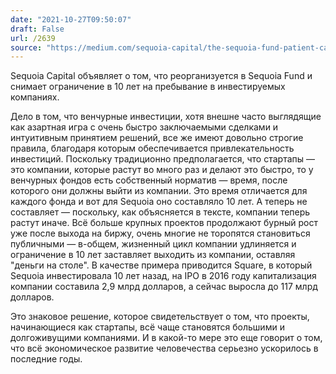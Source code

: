 ```yaml
---
date: "2021-10-27T09:50:07"
draft: False
url: /2639
source: "https://medium.com/sequoia-capital/the-sequoia-fund-patient-capital-for-building-enduring-companies-9ed7bcd6c7da"
---
```


Sequoia Capital объявляет о том, что реорганизуется в Sequoia Fund и снимает ограничение в 10 лет на пребывание в инвестируемых компаниях.

Дело в том, что венчурные инвестиции, хотя внешне часто выглядящие как азартная игра с очень быстро заключаемыми сделками и интуитивным принятием решений, все же имеют довольно строгие правила, благодаря которым обеспечивается привлекательность инвестиций. Поскольку традиционно предполагается, что стартапы — это компании, которые растут во много раз и делают это быстро, то у венчурных фондов есть собственный норматив — время, после которого они должны выйти из компании. Это время отличается для каждого фонда и вот для Sequoia оно составляло 10 лет. А теперь не составляет — поскольку, как объясняется в тексте, компании теперь растут иначе. Всё больше крупных проектов продолжают бурный рост уже после выхода на биржу, очень многие не торопятся становиться публичными — в-общем, жизненный цикл компании удлиняется и ограничение в 10 лет заставляет выходить из компании, оставляя "деньги на столе". В качестве примера приводится Square, в который Sequoia инвестировала 10 лет назад, на IPO в 2016 году капитализация компании составила 2,9 млрд долларов, а сейчас выросла до 117 млрд долларов. 

Это знаковое решение, которое свидетельствует о том, что проекты, начинающиеся как стартапы, всё чаще становятся большими и долгоживущими компаниями. И в какой-то мере это еще говорит о том, что всё экономическое развитие человечества серьезно ускорилось в последние годы.
